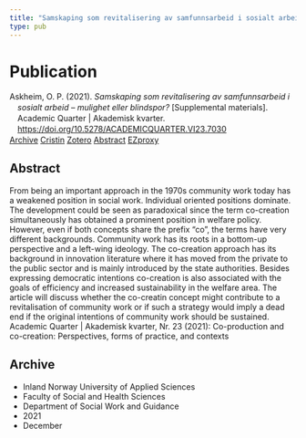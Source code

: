 ```yaml
---
title: "Samskaping som revitalisering av samfunnsarbeid i sosialt arbeid – mulighet eller blindspor?"
type: pub
---
```

<h1>Publication</h1>
<article id="csl-bib-container-LYHZS8GD" class="csl-bib-container">
  <div class="csl-bib-body" style="line-height: 1.35; padding-left: 1em; text-indent:-1em;">
  <div class="csl-entry">Askheim, O. P. (2021). <i>Samskaping som revitalisering av samfunnsarbeid i sosialt arbeid &#x2013; mulighet eller blindspor?</i> [Supplemental materials]. Academic Quarter | Akademisk kvarter. <a href="https://doi.org/10.5278/ACADEMICQUARTER.VI23.7030">https://doi.org/10.5278/ACADEMICQUARTER.VI23.7030</a></div>
</div>
  <div class="csl-bib-buttons">
    <a href="#taxonomy-article-LYHZS8GD" class="csl-bib-button">Archive</a>
    <a href="https://app.cristin.no/results/show.jsf?id=1969963" alt="Cristin URL" class="csl-bib-button">Cristin</a>
    <a href="http://zotero.org/groups/5022929/items/LYHZS8GD" alt="Zotero URL" class="csl-bib-button">Zotero</a>
    <a href="#abstract-article-LYHZS8GD" class="csl-bib-button">Abstract</a>
    <a href="http://ezproxy.inn.no/login?url=https://doi.org/10.5278/ACADEMICQUARTER.VI23.7030" class="csl-bib-button">EZproxy</a>
  </div>
  <div id="csl-bib-meta-container-LYHZS8GD"></div>
</article>
<div id="csl-bib-meta-LYHZS8GD" class="csl-bib-meta">
  <article id="abstract-article-LYHZS8GD" class="abstract-article">
    <h1>Abstract</h1>
    From being an important approach in the 1970s community work today has a weakened position in social work. Individual oriented positions dominate. The development could be seen as paradoxical since the term co-creation simultaneously has obtained a prominent position in welfare policy. However, even if both concepts share the prefix “co”, the terms have very different backgrounds. Community work has its roots in a bottom-up perspective and a left-wing ideology. The co-creation approach has its background in innovation literature where it has moved from the private to the public sector and is mainly introduced by the state authorities. Besides expressing democratic intentions co-creation is also associated with the goals of efficiency and increased sustainability in the welfare area. The article will discuss whether the co-creatin concept might contribute to a revitalisation of community work or if such a strategy would imply a dead end if the original intentions of community work should be sustained. Academic Quarter | Akademisk kvarter, Nr. 23 (2021): Co-production and co-creation: Perspectives, forms of practice, and contexts
  </article>
  <article id="taxonomy-article-LYHZS8GD" class="taxonomy-article">
    <h1>Archive</h1>
    <ul>
      <li>Inland Norway University of Applied Sciences</li>
      <li>Faculty of Social and Health Sciences</li>
      <li>Department of Social Work and Guidance</li>
      <li>2021</li>
      <li>December</li>
    </ul>
  </article>
</div>
